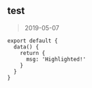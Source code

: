 ## test

> 2019-05-07

```js{4}
export default {
  data() {
    return {
      msg: 'Highlighted!'
    }
  }
}
```

